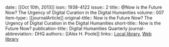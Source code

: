 date:: [[Oct 10th, 2013]]
issn:: 1938-4122
issue:: 2
title:: @Now is the Future Now? The Urgency of Digital Curation in the Digital Humanities
volume:: 007
item-type:: [[journalArticle]]
original-title:: Now is the Future Now? The Urgency of Digital Curation in the Digital Humanities
short-title:: Now is the Future Now?
publication-title:: Digital Humanities Quarterly
journal-abbreviation:: DHQ
authors:: [[Alex H. Poole]]
links:: [Local library](zotero://select/groups/2386895/items/7MEF6YQL), [Web library](https://www.zotero.org/groups/2386895/items/7MEF6YQL)
